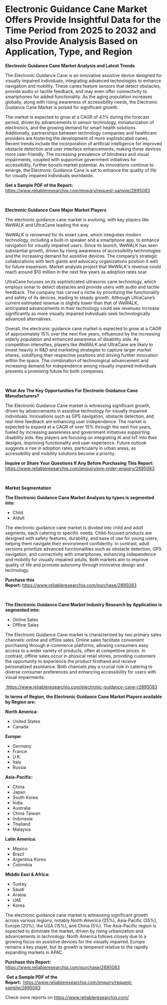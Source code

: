<p><h1>Electronic Guidance Cane Market Offers Provide Insightful Data for the Time Period from 2025 to 2032 and also Provide Analysis Based on Application, Type, and Region</h1></p><p><strong>Electronic Guidance Cane Market Analysis and Latest Trends</strong></p>
<p><p>The Electronic Guidance Cane is an innovative assistive device designed for visually impaired individuals, integrating advanced technologies to enhance navigation and mobility. These canes feature sensors that detect obstacles, provide audio or tactile feedback, and may even offer connectivity to smartphones for added functionality. As the aging population increases globally, along with rising awareness of accessibility needs, the Electronic Guidance Cane Market is poised for significant growth.</p><p>The market is expected to grow at a CAGR of 4.1% during the forecast period, driven by advancements in sensor technology, miniaturization of electronics, and the growing demand for smart health solutions. Additionally, partnerships between technology companies and healthcare providers are fostering the development of more sophisticated canes. Recent trends include the incorporation of artificial intelligence for improved obstacle detection and user interface enhancements, making these devices more user-friendly. The increasing prevalence of blindness and visual impairments, coupled with supportive government initiatives for accessibility, further boosts market potential. As innovations continue to emerge, the Electronic Guidance Cane is set to enhance the quality of life for visually impaired individuals worldwide.</p></p>
<p><strong>Get a Sample PDF of the Report:&nbsp;</strong> <a href="https://www.reliableresearchiq.com/enquiry/request-sample/2895083?utm_campaign=3116&utm_medium=2&utm_source=Github&utm_content=ia&utm_term=15032025&utm_id=electronic-guidance-cane">https://www.reliableresearchiq.com/enquiry/request-sample/2895083</a></p>
<p>&nbsp;</p>
<p><strong>Electronic Guidance Cane Major Market Players</strong></p>
<p><p>The electronic guidance cane market is evolving, with key players like WeWALK and UltraCane leading the way. </p><p>WeWALK is renowned for its smart cane, which integrates modern technology, including a built-in speaker and a smartphone app, to enhance navigation for visually impaired users. Since its launch, WeWALK has seen substantial growth, driven by rising awareness of accessibility technologies and the increasing demand for assistive devices. The company’s strategic collaborations with tech giants and advocacy organizations position it well for future expansion. Market analysts project that WeWALK's revenue could reach around $10 million in the next few years as adoption rates soar.</p><p>UltraCane focuses on its sophisticated ultrasonic cane technology, which employs sonar to detect obstacles and provide users with audio and tactile feedback. The company has carved a niche by prioritizing the functionality and safety of its devices, leading to steady growth. Although UltraCane’s current estimated revenue is slightly lower than that of WeWALK, anticipated advancements in their technology could see revenues increase significantly as more visually impaired individuals seek technologically advanced alternatives.</p><p>Overall, the electronic guidance cane market is expected to grow at a CAGR of approximately 15% over the next five years, influenced by the increasing elderly population and enhanced awareness of disability aids. As competition intensifies, players like WeWALK and UltraCane are likely to invest heavily in R&D and marketing strategies to capture larger market shares, solidifying their respective positions and driving further innovation within the space. The combination of technological advancement and increasing demand for independence among visually impaired individuals presents a promising future for both companies.</p></p>
<p>&nbsp;</p>
<p><strong>What Are The Key Opportunities For Electronic Guidance Cane Manufacturers?</strong></p>
<p><p>The Electronic Guidance Cane market is witnessing significant growth, driven by advancements in assistive technology for visually impaired individuals. Innovations such as GPS navigation, obstacle detection, and real-time feedback are enhancing user independence. The market is expected to expand at a CAGR of over 15% through the next five years, fueled by increasing awareness and government initiatives supporting disability aids. Key players are focusing on integrating AI and IoT into their designs, improving functionality and user experience. Future outlook suggests a rise in adoption rates, particularly in urban areas, as accessibility and mobility solutions become a priority.</p></p>
<p><strong>Inquire or Share Your Questions If Any Before Purchasing This Report:</strong> <a href="https://www.reliableresearchiq.com/enquiry/pre-order-enquiry/2895083?utm_campaign=3116&utm_medium=2&utm_source=Github&utm_content=ia&utm_term=15032025&utm_id=electronic-guidance-cane">https://www.reliableresearchiq.com/enquiry/pre-order-enquiry/2895083</a></p>
<p>&nbsp;</p>
<p><strong>Market Segmentation</strong></p>
<p><strong>The Electronic Guidance Cane Market Analysis by types is segmented into:</strong></p>
<p><ul><li>Child</li><li>Aldult</li></ul></p>
<p><p>The electronic guidance cane market is divided into child and adult segments, each catering to specific needs. Child-focused products are designed with safety features, durability, and ease of use for young users, helping them navigate their environment confidently. In contrast, adult versions prioritize advanced functionalities such as obstacle detection, GPS navigation, and connectivity with smartphones, enhancing independence and mobility for visually impaired adults. Both markets aim to improve quality of life and promote autonomy through innovative design and technology.</p></p>
<p><strong>Purchase this Report:&nbsp;</strong><a href="https://www.reliableresearchiq.com/purchase/2895083?utm_campaign=3116&utm_medium=2&utm_source=Github&utm_content=ia&utm_term=15032025&utm_id=electronic-guidance-cane">https://www.reliableresearchiq.com/purchase/2895083</a></p>
<p>&nbsp;</p>
<p><strong>The Electronic Guidance Cane Market Industry Research by Application is segmented into:</strong></p>
<p><ul><li>Online Sales</li><li>Offline Sales</li></ul></p>
<p><p>The Electronic Guidance Cane market is characterized by two primary sales channels: online and offline sales. Online sales facilitate convenient purchasing through e-commerce platforms, allowing consumers easy access to a wider variety of products, often at competitive prices. In contrast, offline sales occur in physical retail stores, providing customers the opportunity to experience the product firsthand and receive personalized assistance. Both channels play a crucial role in catering to diverse consumer preferences and enhancing accessibility for users with visual impairments.</p></p>
<p><a href="https://www.reliableresearchiq.com/electronic-guidance-cane-r2895083?utm_campaign=3116&utm_medium=2&utm_source=Github&utm_content=ia&utm_term=15032025&utm_id=electronic-guidance-cane">&nbsp;https://www.reliableresearchiq.com/electronic-guidance-cane-r2895083</a></p>
<p><strong>In terms of Region, the Electronic Guidance Cane Market Players available by Region are:</strong></p>
<p>
    <p> <strong> North America: </strong>
        <ul>
            <li>United States</li>
            <li>Canada</li>
        </ul>
        </p> 
    <p> <strong> Europe: </strong>
        <ul>
            <li>Germany</li>
            <li>France</li>
            <li>U.K.</li>
            <li>Italy</li>
            <li>Russia</li>
        </ul>
        </p> 
    <p> <strong> Asia-Pacific: </strong>
        <ul>
            <li>China</li>
            <li>Japan</li>
            <li>South Korea</li>
            <li>India</li>
            <li>Australia</li>
            <li>China Taiwan</li>
            <li>Indonesia</li>
            <li>Thailand</li>
            <li>Malaysia</li>
        </ul>
        </p> 
    <p> <strong> Latin America: </strong>
        <ul>
            <li>Mexico</li>
            <li>Brazil</li>
            <li>Argentina Korea</li>
            <li>Colombia</li>
        </ul>
        </p> 
    <p> <strong> Middle East & Africa: </strong>
        <ul>
            <li>Turkey</li>
            <li>Saudi</li>
            <li>Arabia</li>
            <li>UAE</li>
            <li>Korea</li>
        </ul>
    </p>
    </p>
<p><p>The electronic guidance cane market is witnessing significant growth across various regions, notably North America (25%), Asia-Pacific (35%), Europe (20%), the USA (15%), and China (5%). The Asia-Pacific region is expected to dominate the market, driven by rising urbanization and advancements in technology. North America follows closely due to a growing focus on assistive devices for the visually impaired. Europe remains a key player, but its growth is tempered relative to the rapidly expanding markets in APAC.</p></p>
<p><strong>Purchase this Report: </strong><a href="https://www.reliableresearchiq.com/purchase/2895083?utm_campaign=3116&utm_medium=2&utm_source=Github&utm_content=ia&utm_term=15032025&utm_id=electronic-guidance-cane">https://www.reliableresearchiq.com/purchase/2895083</a></p>
<p>&nbsp;<strong>Get a Sample PDF of the Report:&nbsp;&nbsp;</strong><a href="https://www.reliableresearchiq.com/enquiry/request-sample/2895083?utm_campaign=3116&utm_medium=2&utm_source=Github&utm_content=ia&utm_term=15032025&utm_id=electronic-guidance-cane">https://www.reliableresearchiq.com/enquiry/request-sample/2895083</a></p>
<p><strong></strong></p>
<p>Check more reports on <a href="https://www.reliableresearchiq.com/?utm_campaign=3116&utm_medium=2&utm_source=Github&utm_content=ia&utm_term=15032025&utm_id=electronic-guidance-cane">https://www.reliableresearchiq.com/</a></p>